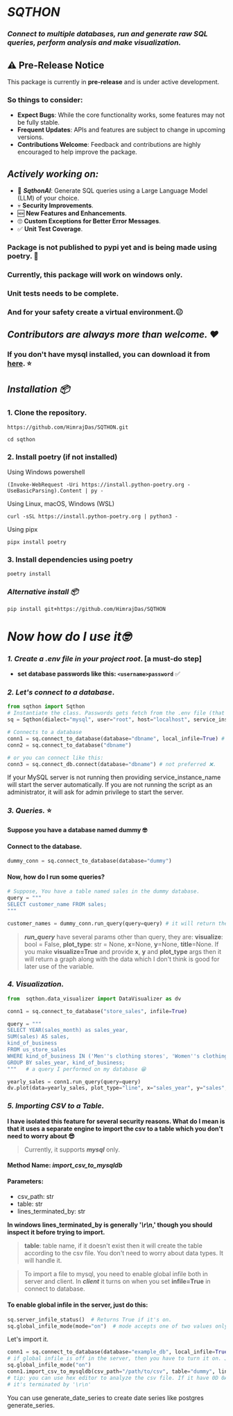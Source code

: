 # _SQTHON_
### _Connect to multiple databases, run and generate raw SQL queries, perform analysis and make visualization._

## ⚠️ Pre-Release Notice

This package is currently in **pre-release** and is under active development. 

### So things to consider:
- **Expect Bugs**: While the core functionality works, some features may not be fully stable.
- **Frequent Updates**: APIs and features are subject to change in upcoming versions.
- **Contributions Welcome**: Feedback and contributions are highly encouraged to help improve the package.


## _Actively working on:_
- 🚀 **_SqthonAI_**: Generate SQL queries using a Large Language Model (LLM) of your choice.
- 💀 **Security Improvements**.
- 🆕 **New Features and Enhancements**.
- 🙄 **Custom Exceptions for Better Error Messages**.
- ✅ **Unit Test Coverage**.

### Package is not published to pypi yet and is being made using poetry. 🍕
### Currently, this package will work on windows only.
### Unit tests needs to be complete.
### And for your safety create a virtual environment.😐

## _Contributors are always more than welcome. ❤️_

### If you don't have mysql installed, you can download it from [here](https://dev.mysql.com/downloads/installer/). ⭐

## _Installation 📦_

### 1. Clone the repository.
```
https://github.com/HimrajDas/SQTHON.git
```

```
cd sqthon
```

###  2. Install poetry (if not installed)
Using Windows powershell
```
(Invoke-WebRequest -Uri https://install.python-poetry.org -UseBasicParsing).Content | py -
```

Using Linux, macOS, Windows (WSL)
```
curl -sSL https://install.python-poetry.org | python3 -
```

Using pipx
```
pipx install poetry
```

### 3. Install dependencies using poetry
```
poetry install
```

### _Alternative install 📦_
`pip install git+https://github.com/HimrajDas/SQTHON`


# _Now how do I use it🤓_
### _1. Create a .env file in your project root_. [a must-do step]
   - **set database passwords like this: `<username>password`** ✅

### _2. Let's connect to a database_.
```python
from sqthon import Sqthon
# Instantiate the class. Passwords gets fetch from the .env file (that's why you have to create it)
sq = Sqthon(dialect="mysql", user="root", host="localhost", service_instance_name="MySQL service instance name")

# Connects to a database
conn1 = sq.connect_to_database(database="dbname", local_infile=True) # local_infile controls the infile settings for the client.
conn2 = sq.connect_to_database("dbname")

# or you can connect like this:
conn3 = sq.connect_db.connect(database="dbname") # not preferred ❌.
```

If your MySQL server is not running then providing service_instance_name will start the server automatically.
If you are not running the script as an administrator, it will ask for admin privilege to start the server.


### _3. Queries._ ⭐
#### Suppose you have a database named dummy 🤓
#### Connect to the database.
```python
dummy_conn = sq.connect_to_database(database="dummy")
```

#### Now, how do I run some queries?
```python
# Suppose, You have a table named sales in the dummy database.
query = """
SELECT customer_name FROM sales;
"""

customer_names = dummy_conn.run_query(query=query) # it will return the result as pandas dataframe.
```

> **_run_query_** have several params other than query, they are: **visualize**: bool = False,
                  **plot_type**: str = None,
                  **x**=None,
                  **y**=None,
                  **title**=None.
> If you make **visualize=True** and provide **x**, **y** and **plot_type** args then it will return a graph along with
> the data which I don't think is good for later use of the variable.

### _4. Visualization_.
```python
from  sqthon.data_visualizer import DataVisualizer as dv

conn1 = sq.connect_to_database("store_sales", infile=True)

query = """
SELECT YEAR(sales_month) as sales_year,
SUM(sales) AS sales,
kind_of_business
FROM us_store_sales
WHERE kind_of_business IN ('Men''s clothing stores', 'Women''s clothing stores', 'Family clothing stores')
GROUP BY sales_year, kind_of_business;
"""   # a query I performed on my database 😁

yearly_sales = conn1.run_query(query=query)
dv.plot(data=yearly_sales, plot_type="line", x="sales_year", y="sales", hue="kind_of_business")
```


### _5. Importing CSV to a Table_.
**I have isolated this feature for several security reasons. What do I mean is that it uses a separate
engine to import the csv to a table which you don't need to worry about 😎**
> Currently, it supports **_mysql_** only.

#### Method Name: **_import_csv_to_mysqldb_**
#### Parameters:
* csv_path: str
* table: str
* lines_terminated_by: str

**In windows lines_terminated_by is generally '_\r\n_,' though you should inspect it before trying to import.**
>**table**: table name, if it doesn't exist then it will create the table according to the csv file.
>You don't need to worry about data types. It will handle it.

> To import a file to mysql, you need to enable global infile both in server and client. In **_client_**
> it turns on when you set **infile=True** in connect to database.

#### To enable global infile in the server, just do this:
```python
sq.server_infile_status()  # Returns True if it's on.
sq.global_infile_mode(mode="on")  # mode accepts one of two values only: "on" or "off"
```

Let's import it.
```python
conn1 = sq.connect_to_database(database="example_db", local_infile=True) # local_infile = True
# if global infile is off in the server, then you have to turn it on. Just do this:
sq.global_infile_mode("on")
conn1.import_csv_to_mysqldb(csv_path="/path/to/csv", table="dummy", lines_terminated_by="\n")
# tip: you can use hex editor to analyze the csv file. If it have 0D 0A after end of the row, then
# it's terminated by '\r\n'
```

You can use generate_date_series to create date series like postgres generate_series.